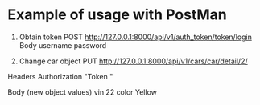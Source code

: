 # Example of usage with PostMan
1. Obtain token
POST http://127.0.0.1:8000/api/v1/auth_token/token/login
Body
username <name>
password <my password>


2. Change car object
PUT http://127.0.0.1:8000/api/v1/cars/car/detail/2/

Headers
Authorization "Token <TOKEN>"

Body (new object values)
vin 22
color Yellow

